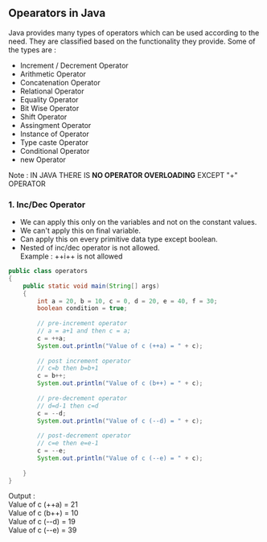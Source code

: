 ## Opearators in Java  

Java provides many types of operators which can be used according to the need. They are classified based on the functionality they provide. Some of the types are :  

  * Increment / Decrement Operator  
  * Arithmetic Operator  
  * Concatenation Operator  
  * Relational Operator  
  * Equality Operator  
  * Bit Wise Operator  
  * Shift Operator  
  * Assingment Operator  
  * Instance of Operator  
  * Type caste Operator  
  * Conditional Operator  
  * new Operator  

Note : IN JAVA THERE IS **NO OPERATOR OVERLOADING** EXCEPT "+" OPERATOR  

### 1. Inc/Dec Operator  

  * We can apply this only on the variables and not on the constant values.  
  * We can't apply this on final variable.  
  * Can apply this on every primitive data type except boolean.  
  * Nested of inc/dec operator is not allowed.  
  Example : ++i++ is not allowed  

```java
public class operators  
{ 
    public static void main(String[] args)  
    { 
        int a = 20, b = 10, c = 0, d = 20, e = 40, f = 30; 
        boolean condition = true; 
  
        // pre-increment operator 
        // a = a+1 and then c = a; 
        c = ++a; 
        System.out.println("Value of c (++a) = " + c); 
  
        // post increment operator 
        // c=b then b=b+1 
        c = b++; 
        System.out.println("Value of c (b++) = " + c); 
  
        // pre-decrement operator 
        // d=d-1 then c=d 
        c = --d; 
        System.out.println("Value of c (--d) = " + c); 
  
        // post-decrement operator 
        // c=e then e=e-1 
        c = --e; 
        System.out.println("Value of c (--e) = " + c); 
  
    } 
}
```
Output :  
Value of c (++a) = 21  
Value of c (b++) = 10  
Value of c (--d) = 19  
Value of c (--e) = 39  